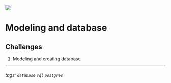 ![](https://i.imgur.com/xG74tOh.png)

# Modeling and database

## Challenges

1. Modeling and creating database

---



###### tags: `database` `sql` `postgres`
